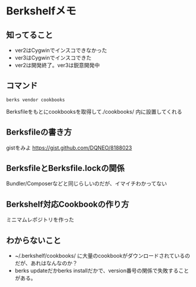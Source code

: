 # Berkshelfメモ

## 知ってること
* ver2はCygwinでインスコできなかった
* ver3はCygwinでインスコできた
* ver2は開発終了。ver3は鋭意開発中

## コマンド

```
berks vendor cookbooks
```
Berksfileをもとにcookbooksを取得して./cookbooks/ 内に設置してくれる

## Berksfileの書き方

gistをみよ https://gist.github.com/DQNEO/8188023

## BerksfileとBerksfile.lockの関係

Bundler/Composerなどと同じらしいのだが、イマイチわかってない


## Berkshelf対応Cookbookの作り方

ミニマムレポジトリを作った


## わからないこと

* ~/.berkshelf/cookbooks/ に大量のcookbookがダウンロードされているのだが、あれはなんなのか？
* berks updateだかberks installだかで、version番号の関係で失敗することがある。
